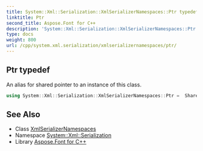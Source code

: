 ```yaml
---
title: System::Xml::Serialization::XmlSerializerNamespaces::Ptr typedef
linktitle: Ptr
second_title: Aspose.Font for C++
description: 'System::Xml::Serialization::XmlSerializerNamespaces::Ptr typedef. An alias for shared pointer to an instance of this class in C++.'
type: docs
weight: 800
url: /cpp/system.xml.serialization/xmlserializernamespaces/ptr/
---
```

## Ptr typedef


An alias for shared pointer to an instance of this class.

```cpp
using System::Xml::Serialization::XmlSerializerNamespaces::Ptr =  SharedPtr<XmlSerializerNamespaces>
```

## See Also

* Class [XmlSerializerNamespaces](../)
* Namespace [System::Xml::Serialization](../../)
* Library [Aspose.Font for C++](../../../)
